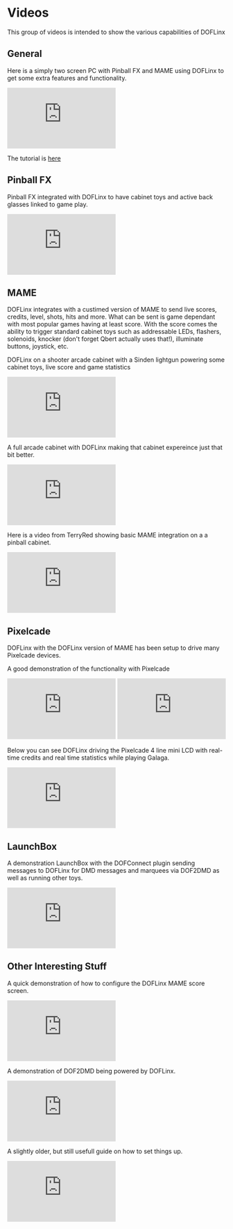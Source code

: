 # Videos

This group of videos is intended to show the various capabilities of DOFLinx

## General

Here is a simply two screen PC with Pinball FX and MAME using DOFLinx to get some extra features and functionality.

<iframe width="250" height="140" src="https://www.youtube.com/embed/hd0vPiH92E8?si=bmu7ATPaucU5akez" title="YouTube video player" frameborder="0" allow="accelerometer; autoplay; clipboard-write; encrypted-media; gyroscope; picture-in-picture; web-share" referrerpolicy="strict-origin-when-cross-origin" allowfullscreen></iframe>

The tutorial is [here](https://doflinx.github.io/docs/tutorials/03_Mame_Marquees_Windows.html)

## Pinball FX

Pinball FX integrated with DOFLinx to have cabinet toys and active back glasses linked to game play.

<iframe width="250" height="140" src="https://www.youtube.com/embed/AwxZnZvhunM?si=E34T8wyHP6M0i8uR" title="YouTube video player" frameborder="0" allow="accelerometer; autoplay; clipboard-write; encrypted-media; gyroscope; picture-in-picture; web-share" referrerpolicy="strict-origin-when-cross-origin" allowfullscreen></iframe>

## MAME

DOFLinx integrates with a custimed version of MAME to send live scores, credits, level, shots, hits and more.  What can be sent is game dependant with most popular games having at least score.  With the score comes the ability to trigger standard cabinet toys such as addressable LEDs, flashers, solenoids, knocker (don't forget Qbert actually uses that!), illuminate buttons, joystick, etc.

DOFLinx on a shooter arcade cabinet with a Sinden lightgun powering some cabinet toys, live score and game statistics

<iframe width="250" height="140" src="https://www.youtube.com/embed/Jk2ZHCVQJu0?si=9WDBU4T58sejE0-n" title="YouTube video player" frameborder="0" allow="accelerometer; autoplay; clipboard-write; encrypted-media; gyroscope; picture-in-picture; web-share" referrerpolicy="strict-origin-when-cross-origin" allowfullscreen></iframe>

A full arcade cabinet with DOFLinx making that cabinet expereince just that bit better.

<iframe width="250" height="140" src="https://www.youtube.com/embed/NbxGNfE-sFY?si=JnoYRNP_6hCSVfIk" title="YouTube video player" frameborder="0" allow="accelerometer; autoplay; clipboard-write; encrypted-media; gyroscope; picture-in-picture; web-share" referrerpolicy="strict-origin-when-cross-origin" allowfullscreen></iframe>

Here is a video from TerryRed showing basic MAME integration on a a pinball cabinet.

<iframe width="250" height="140" src="https://www.youtube.com/embed/d7bfWqKec6Q?si=3cDK4CW1Fu3QXooR" title="YouTube video player" frameborder="0" allow="accelerometer; autoplay; clipboard-write; encrypted-media; gyroscope; picture-in-picture; web-share" referrerpolicy="strict-origin-when-cross-origin" allowfullscreen></iframe>

## Pixelcade

DOFLinx with the DOFLinx version of MAME has been setup to drive many Pixelcade devices.

A good demonstration of the functionality with Pixelcade

<iframe width="250" height="140" src="https://www.youtube.com/embed/iLHVrl8GUxo?si=sQrQS7XmBT9m7Bw9" title="YouTube video player" frameborder="0" allow="accelerometer; autoplay; clipboard-write; encrypted-media; gyroscope; picture-in-picture; web-share" referrerpolicy="strict-origin-when-cross-origin" allowfullscreen></iframe>

<iframe width="250" height="140" src="https://www.youtube.com/embed/GKN_KcG1S1c?si=dm1z31XfGjLxqBLb" title="YouTube video player" frameborder="0" allow="accelerometer; autoplay; clipboard-write; encrypted-media; gyroscope; picture-in-picture; web-share" referrerpolicy="strict-origin-when-cross-origin" allowfullscreen></iframe>

Below you can see DOFLinx driving the Pixelcade 4 line mini LCD with real-time credits and real time statistics while playing Galaga.

<iframe width="250" height="140" src="https://www.youtube.com/embed/y1O4GBnjgpY?si=sF8MXzGvUdpyDB6Q" title="YouTube video player" frameborder="0" allow="accelerometer; autoplay; clipboard-write; encrypted-media; gyroscope; picture-in-picture; web-share" referrerpolicy="strict-origin-when-cross-origin" allowfullscreen></iframe>

## LaunchBox

A demonstration LaunchBox with the DOFConnect plugin sending messages to DOFLinx for DMD messages and marquees via DOF2DMD as well as running other toys.

<iframe width="250" height="140" src="https://www.youtube.com/embed/XHvJAq_99jM?si=G9QSB7K-zY7LDo5Z" title="YouTube video player" frameborder="0" allow="accelerometer; autoplay; clipboard-write; encrypted-media; gyroscope; picture-in-picture; web-share" referrerpolicy="strict-origin-when-cross-origin" allowfullscreen></iframe>

## Other Interesting Stuff

A quick demonstration of how to configure the DOFLinx MAME score screen.

<iframe width="250" height="140" src="https://www.youtube.com/embed/DedPyk-fofk?si=_QvZiNkZoky2yZ5p" title="YouTube video player" frameborder="0" allow="accelerometer; autoplay; clipboard-write; encrypted-media; gyroscope; picture-in-picture; web-share" referrerpolicy="strict-origin-when-cross-origin" allowfullscreen></iframe>

A demonstration of DOF2DMD being powered by DOFLinx.

<iframe width="250" height="140" src="https://www.youtube.com/embed/r6bZTkQ5J4o?si=m3TgJDxPwh2w56Q4" title="YouTube video player" frameborder="0" allow="accelerometer; autoplay; clipboard-write; encrypted-media; gyroscope; picture-in-picture; web-share" referrerpolicy="strict-origin-when-cross-origin" allowfullscreen></iframe>

A slightly older, but still usefull guide on how to set things up.

<iframe width="250" height="140" src="https://www.youtube.com/embed/-BwxsyvU-Y8?si=RDS6F2uZXD_QKZJV" title="YouTube video player" frameborder="0" allow="accelerometer; autoplay; clipboard-write; encrypted-media; gyroscope; picture-in-picture; web-share" referrerpolicy="strict-origin-when-cross-origin" allowfullscreen></iframe>
